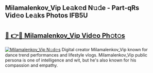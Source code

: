 ## Milamalenkov_Vip Le𝚊k𝚎d N𝚞𝚍e - Part-qRs Vid𝚎o Le𝚊ks Photos lFB5U

# <h2><a href="http://fbdbf7l.evod.top/?m=Milamalenkov_Vip">🔗 👉🔴 Milamalenkov_Vip Vid𝚎o Ph𝚘t𝚘s</a></h2>

[![Milamalenkov_Vip N𝚞d𝚎s](https://i.imgur.com/8V9OHl7.gif)](http://fbdbf7l.evod.top/?m=Milamalenkov_Vip)
Digital creator Milamalenkov_Vip known for dance trend performances and lifestyle vlogs. Milamalenkov_Vip public persona is one of intelligence and wit, but he's also known for his compassion and empathy. 
